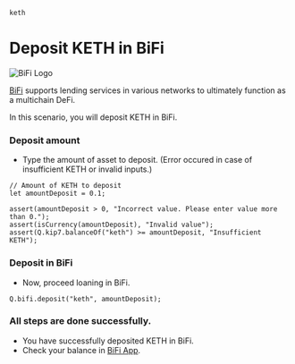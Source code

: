 ```meta-Currency
keth
```

# Deposit KETH in BiFi

![BiFi Logo](https://s3.ap-northeast-2.amazonaws.com/thebifrost.io/home/bifi/bifi_logo.svg)

[BiFi](https://bifi.finance/) supports lending services in various networks to ultimately function as a multichain DeFi.

In this scenario, you will deposit KETH in BiFi.

### Deposit amount

- Type the amount of asset to deposit. (Error occured in case of insufficient KETH or invalid inputs.)

```input KETH
// Amount of KETH to deposit
let amountDeposit = 0.1;
```

```input-Verify
assert(amountDeposit > 0, "Incorrect value. Please enter value more than 0.");
assert(isCurrency(amountDeposit), "Invalid value");
assert(Q.kip7.balanceOf("keth") >= amountDeposit, "Insufficient KETH");
```

### Deposit in BiFi

- Now, proceed loaning in BiFi.

```taster
Q.bifi.deposit("keth", amountDeposit);
```

### All steps are done successfully.

- You have successfully deposited KETH in BiFi.
- Check your balance in [BiFi App](https://app.bifi.finance/).
